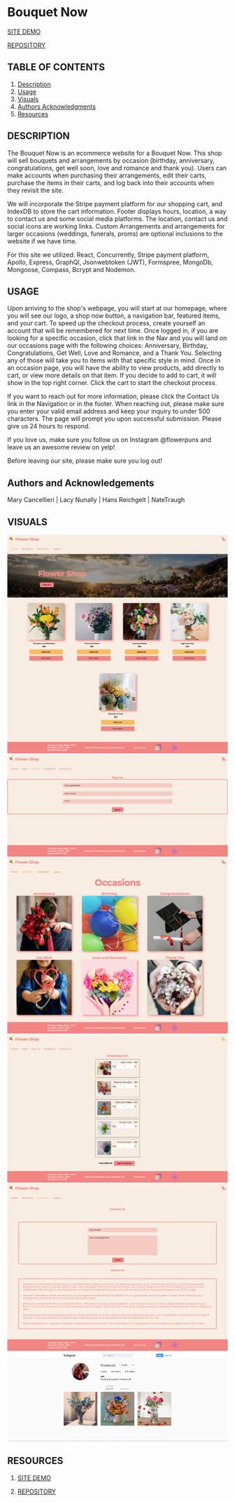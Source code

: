 # Bouquet Now

[SITE DEMO](https://drive.google.com/file/d/1ZKyz9qs-VBQnIzF-n7LyaO56sd5MXVOg/view?usp=sharing)

[REPOSITORY](https://github.com/ntraugh/flower-shop)

## TABLE OF CONTENTS

1. [Description](#description)
2. [Usage](#USAGE)
3. [Visuals](#visuals)
4. [Authors Acknowledgments](#authors-and-acknowledgments)
5. [Resources](#resources)

## DESCRIPTION

The Bouquet Now is an ecommerce website for a Bouquet Now. This shop will sell bouquets and arrangements by occasion (birthday, anniversary, congratulations, get well soon, love and romance and thank you). Users can make accounts when purchasing their arrangements, edit their carts, purchase the items in their carts, and log back into their accounts when they revisit the site.

We will incorporate the Stripe payment platform for our shopping cart, and IndexDB to store the cart information. Footer displays hours, location, a way to contact us and some social media platforms. The location, contact us and social icons are working links. Custom Arrangements and arrangements for larger occasions (weddings, funerals, proms) are optional inclusions to the website if we have time.

For this site we utilized: React, Concurrently, Stripe payment platform, Apollo, Express, GraphQl, Jsonwebtoken (JWT), Formspree, MongoDb, Mongoose, Compass, Bcrypt and Nodemon.


## USAGE
Upon arriving to the shop's webpage, you will start at our homepage, where you will see our logo, a shop now button, a navigation bar, featured items, and your cart. To speed up the checkout process, create yourself an account that will be remembered for next time. Once logged in, if you are looking for a specific occasion, click that link in the Nav and you will land on our occasions page with the following choices: Anniversary, Birthday, Congratulations, Get Well, Love and Romance, and a Thank You. Selecting any of those will take you to items with that specific style in mind. Once in an occasion page, you will have the ability to view products, add directly to cart, or view more details on that item. If you decide to add to cart, it will show in the top right corner. Click the cart to start the checkout process. 

If you want to reach out for more information, please click the Contact Us link in the Navigation or in the footer. When reaching out, please make sure you enter your valid email address and keep your inquiry to under 500 characters. The page will prompt you upon successful submission. Please give us 24 hours to respond. 

If you love us, make sure you follow us on Instagram @flowerpuns and leave us an awesome review on yelp! 

Before leaving our site, please make sure you log out! 

## Authors and Acknowledgements
Mary Cancellieri | Lacy Nunally | Hans Reichgelt | NateTraugh

## VISUALS

![Homepage](./assets/FlowerShopHome.png)
![Sign Up](./assets/SignUp.png)
![Occasions](./assets/Occasions.png)
![Checkout](./assets/Checkout.png)
![Contact-and-About](./assets/ContactAbout.png)
![Instagram](./assets/FPIG.png)

## RESOURCES

1. [SITE DEMO](https://drive.google.com/file/d/1ZKyz9qs-VBQnIzF-n7LyaO56sd5MXVOg/view?usp=sharing)

2. [REPOSITORY](https://github.com/ntraugh/flower-shop)